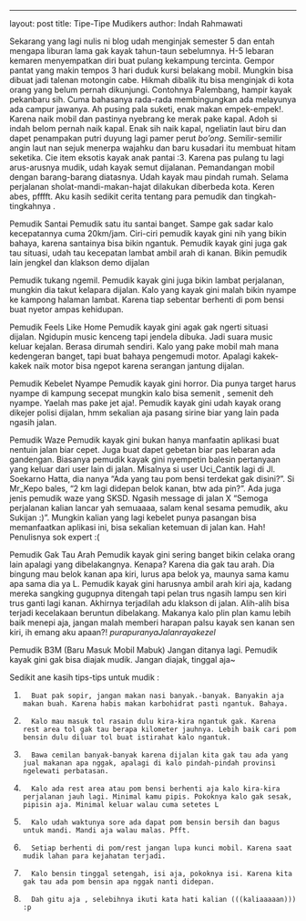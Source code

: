 ---
layout: post
title: Tipe-Tipe Mudikers
author: Indah Rahmawati

   Sekarang yang lagi nulis ni blog udah menginjak semester 5 dan entah mengapa liburan lama gak kayak tahun-taun sebelumnya. H-5 lebaran kemaren menyempatkan diri buat pulang kekampung tercinta. Gempor pantat yang makin tempos  3 hari duduk kursi belakang mobil. Mungkin bisa dibuat jadi talenan motongin cabe. Hikmah dibalik itu bisa menginjak di kota orang yang belum pernah dikunjungi. Contohnya Palembang, hampir kayak pekanbaru sih. Cuma bahasanya rada-rada membingungkan ada melayunya ada campur jawanya.  Ah pusing pala suketi, enak makan empek-empek!.  Karena naik mobil dan pastinya nyebrang ke merak pake kapal. Adoh si indah belom pernah naik kapal. Enak sih naik kapal, ngeliatin laut biru dan dapet penampakan putri duyung  lagi pamer perut *bo’ong*. Semilir-semilir angin laut nan sejuk menerpa wajahku dan baru kusadari itu membuat hitam seketika. Cie item eksotis kayak anak pantai :3.
                Karena pas  pulang tu lagi arus-arusnya mudik, udah kayak semut dijalanan. Pemandangan mobil dengan barang-barang diatasnya. Udah kayak mau pindah rumah. Selama perjalanan sholat-mandi-makan-hajat dilakukan diberbeda kota. Keren abes, pfffft.  Aku kasih sedikit cerita tentang para pemudik dan tingkah-tingkahnya .

Pemudik Santai
Pemudik satu itu santai banget. Sampe gak sadar kalo kecepatannya cuma 20km/jam.  Ciri-ciri pemudik kayak gini nih yang bikin bahaya, karena santainya bisa bikin ngantuk. Pemudik kayak gini juga gak tau situasi, udah tau kecepatan lambat ambil arah di kanan. Bikin pemudik lain jengkel  dan klakson demo dijalan

Pemudik tukang ngemil.
Pemudik kayak gini juga bikin lambat perjalanan, mungkin dia takut kelapara dijalan. Kalo yang kayak gini malah bikin nyampe ke kampong halaman lambat. Karena tiap sebentar berhenti di pom bensi buat nyetor ampas kehidupan.

Pemudik Feels Like Home
Pemudik kayak gini agak gak ngerti situasi dijalan. Ngidupin music kenceng tapi jendela dibuka. Jadi suara music keluar kejalan.  Berasa dirumah sendiri. Kalo yang pake mobil mah mana kedengeran banget, tapi buat bahaya pengemudi motor. Apalagi kakek-kakek naik motor bisa ngepot karena serangan jantung dijalan.


Pemudik Kebelet Nyampe
Pemudik kayak gini horror. Dia punya target harus nyampe di kampung secepat mungkin kalo bisa semenit , semenit deh nyampe. Yaelah mas pake jet aja!. Pemudik kayak gini udah kayak orang dikejer polisi dijalan, hmm sekalian aja pasang sirine biar yang lain pada ngasih jalan.

Pemudik Waze
Pemudik kayak gini bukan hanya manfaatin aplikasi buat nentuin jalan biar cepet. Juga buat dapet gebetan biar pas lebaran ada gandengan. Biasanya pemudik kayak gini nyempetin balesin pertanyaan yang keluar dari user lain di jalan. Misalnya si user Uci_Cantik  lagi di Jl. Soekarno Hatta, dia nanya “Ada yang tau pom bensi terdekat gak disini?”. Si Mr_Kepo bales, “2 km lagi didepan belok kanan, btw  ada pin?”. Ada juga jenis pemudik waze yang SKSD. Ngasih message di jalan X “Semoga perjalanan kalian lancar yah semuaaaa, salam kenal sesama pemudik, aku Sukijan :)”. Mungkin kalian yang lagi kebelet punya pasangan bisa memanfaatkan aplikasi ini, bisa sekalian ketemuan di jalan kan. Hah! Penulisnya sok expert :(

Pemudik Gak Tau Arah
Pemudik kayak gini sering banget bikin celaka orang lain apalagi yang dibelakangnya. Kenapa?  Karena dia gak tau arah. Dia bingung mau belok kanan apa kiri, lurus apa belok ya, maunya sama kamu apa sama dia ya L. Pemudik kayak gini harusnya ambil arah kiri aja, kadang mereka sangking gugupnya ditengah tapi pelan trus ngasih lampu sen kiri trus ganti lagi kanan. Akhirnya terjadilah adu klakson di jalan.  Alih-alih bisa terjadi kecelakaan beruntun dibelakang. Makanya kalo plin plan kamu lebih baik menepi aja, jangan malah memberi harapan palsu kayak sen kanan sen kiri, ih emang aku apaan?! *purapuranyaJalanrayakezel*

Pemudik B3M (Baru Masuk Mobil Mabuk)
Jangan ditanya lagi. Pemudik kayak gini gak bisa diajak mudik. Jangan diajak, tinggal aja~


Sedikit ane  kasih tips-tips untuk mudik :
1.       Buat pak sopir, jangan makan nasi banyak.-banyak. Banyakin aja makan buah. Karena habis makan karbohidrat pasti ngantuk. Bahaya.
2.       Kalo mau masuk tol rasain dulu kira-kira ngantuk gak. Karena  rest area tol gak tau berapa kilometer jauhnya. Lebih baik cari pom bensin dulu diluar tol buat istirahat kalo ngantuk.
3.       Bawa cemilan banyak-banyak karena dijalan kita gak tau ada yang jual makanan apa nggak, apalagi di kalo pindah-pindah provinsi ngelewati perbatasan.
4.       Kalo ada rest area atau pom bensi berhenti aja kalo kira-kira perjalanan jauh lagi. Minimal kamu pipis. Pokoknya kalo gak sesak, pipisin aja. Minimal keluar walau cuma setetes L
5.       Kalo udah waktunya sore ada dapat pom bensin bersih dan bagus untuk mandi. Mandi aja walau malas. Pfft.
6.       Setiap berhenti di pom/rest jangan lupa kunci mobil. Karena saat mudik lahan para kejahatan terjadi.
7.       Kalo bensin tinggal setengah, isi aja, pokoknya isi. Karena kita gak tau ada pom bensin apa nggak nanti didepan.
8.       Dah gitu aja , selebihnya ikuti kata hati kalian (((kaliaaaaan))) :p
